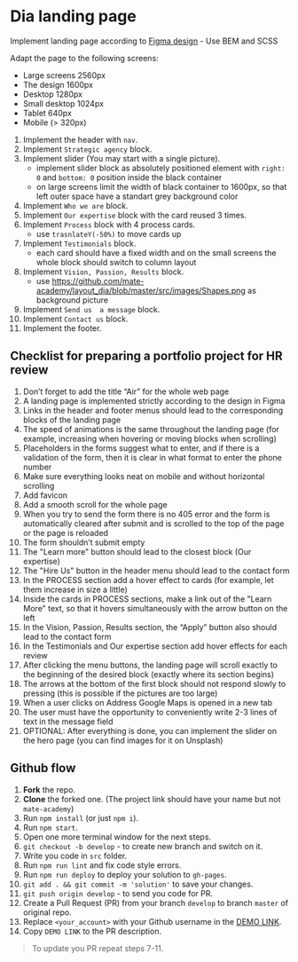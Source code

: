 # Dia landing page
Implement landing page according to [Figma design](https://www.figma.com/file/7qwsWggv9BAxMi2VPhBuPr/Air-(formerly-Dia)?node-id=9138%3A35) - Use BEM and SCSS

Adapt the page to the following screens:
- Large screens 2560px
- The design 1600px
- Desktop 1280px
- Small desktop 1024px
- Tablet 640px
- Mobile (> 320px)

1. Implement the header with `nav`.
1. Implement `Strategic agency` block.
1. Implement slider (You may start with a single picture).
    - implement slider block as absolutely positioned element with `right: 0` and `bottom: 0` position inside the black container
    - on large screens limit the width of black container to 1600px, so that left outer space have a standart grey background color
3. Implement `Who we are` block.
4. Implement `Our expertise` block with the card reused 3 times.
5. Implement `Process` block with 4 process cards.
    - use `trasnlateY(-50%)` to move cards up
6. Implement `Testimonials` block.
     - each card should have a fixed width and on the small screens the whole block should switch to column layout
8. Implement `Vision, Passion, Results` block.
    - use https://github.com/mate-academy/layout_dia/blob/master/src/images/Shapes.png as background picture
9. Implement `Send us  a message` block.
10. Implement `Contact us` block.
11. Implement the footer.

## Checklist for preparing a portfolio project for HR review

1. Don’t forget to add the title “Air” for the whole web page
2. A landing page is implemented strictly according to the design in Figma
4. Links in the header and footer menus should lead to the corresponding blocks of the landing page
5. The speed of animations is the same throughout the landing page (for example, increasing when hovering or moving blocks when scrolling)
6. Placeholders in the forms suggest what to enter, and if there is a validation of the form, then it is clear in what format to enter the phone number
7. Make sure everything looks neat on mobile and without horizontal scrolling
8. Add favicon
9. Add a smooth scroll for the whole page
10. When you try to send the form there is no 405 error and the form is automatically cleared after submit and is scrolled to the top of the page or the page is reloaded
11. The form shouldn’t submit empty
12. The "Learn more" button should lead to the closest block (Our expertise)
13. The "Hire Us" button in the header menu should lead to the contact form
14. In the PROCESS section add a hover effect to cards (for example, let them increase in size a little)
15. Inside the cards in PROCESS sections, make a link out of the "Learn More" text, so that it hovers simultaneously with the arrow button on the left
16. In the Vision, Passion, Results section, the “Apply” button also should lead to the contact form
17. In the Testimonials and Our expertise section add hover effects for each review
18. After clicking the menu buttons, the landing page will scroll exactly to the beginning of the desired block (exactly where its section begins)
19. The arrows at the bottom of the first block should not respond slowly to pressing (this is possible if the pictures are too large)
20. When a user clicks on Address Google Maps is opened in a new tab
21. The user must have the opportunity to conveniently write 2-3 lines of text in the message field
22. OPTIONAL: After everything is done, you can implement the slider on the hero page (you can find images for it on Unsplash)


## Github flow
1. **Fork** the repo.
2. **Clone** the forked one. (The project link should have your name but not `mate-academy`)
3. Run `npm install` (or just `npm i`).
4. Run `npm start`.
5. Open one more terminal window for the next steps.
6. `git checkout -b develop` - to create new branch and switch on it.
7. Write you code in `src` folder.
8. Run `npm run lint` and fix code style errors.
9. Run `npm run deploy` to deploy your solution to `gh-pages`.
10. `git add . && git commit -m 'solution'` to save your changes.
11. `git push origin develop` - to send you code for PR.
12. Create a Pull Request (PR) from your branch `develop` to branch `master` of original repo.
13. Replace `<your_account>` with your Github username in the
  [DEMO LINK](https://sergik94.github.io/layout_dia/).
14. Copy `DEMO LINK` to the PR description.

> To update you PR repeat steps 7-11.
